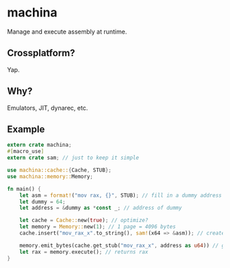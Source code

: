 # machina
Manage and execute assembly at runtime.

## Crossplatform?
Yap.

## Why?
Emulators, JIT, dynarec, etc.

## Example
```rs
extern crate machina;
#[macro_use]
extern crate sam; // just to keep it simple

use machina::cache::{Cache, STUB};
use machina::memory::Memory;

fn main() {
    let asm = format!("mov rax, {}", STUB); // fill in a dummy address
    let dummy = 64;
    let address = &dummy as *const _; // address of dummy

    let cache = Cache::new(true); // optimize?
    let memory = Memory::new(1); // 1 page = 4096 bytes
    cache.insert("mov_rax_x".to_string(), sam!(x64 => &asm)); // create the bytes at compile time via sam

    memory.emit_bytes(cache.get_stub("mov_rax_x", address as u64)) // get "mov_rax_x" and fill in a dynamic address
    let rax = memory.execute(); // returns rax
}
```